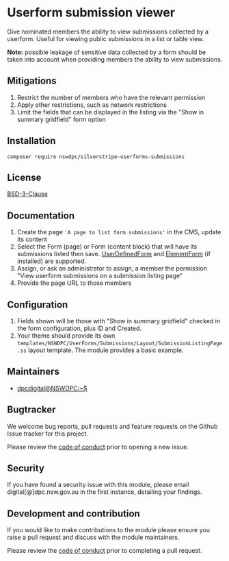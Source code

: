 # Userform submission viewer

Give nominated members the ability to view submissions collected by a userform. Useful for viewing public submissions in a list or table view.

**Note:** possible leakage of sensitive data collected by a form should be taken into account when providing members the ability to view submissions.

## Mitigations

1. Restrict the number of members who have the relevant permission
1. Apply other restrictions, such as network restrictions
1. Limit the fields that can be displayed in the listing via the "Show in summary gridfield" form option

## Installation

```shell
composer require nswdpc/silverstripe-userforms-submissions
```

## License

[BSD-3-Clause](./LICENSE.md)

## Documentation

1. Create the page `'A page to list form submissions'` in the CMS, update its content
1. Select the Form (page) or Form (content block) that will have its submissions listed then save. [UserDefinedForm](https://github.com/silverstripe/silverstripe-userforms) and [ElementForm](https://github.com/dnadesign/silverstripe-elemental-userforms) (if installed) are supported.
1. Assign, or ask an administrator to assign, a member the permission "View userform submissions on a submission listing page"
1. Provide the page URL to those members

## Configuration

1. Fields shown will be those with "Show in summary gridfield" checked in the form configuration, plus ID and Created.
1. Your theme should provide its own `templates/NSWDPC/UserForms/Submissions/Layout/SubmissionListingPage.ss` layout template. The module provides a basic example.

## Maintainers

+ [dpcdigital@NSWDPC:~$](https://dpc.nsw.gov.au)

## Bugtracker

We welcome bug reports, pull requests and feature requests on the Github Issue tracker for this project.

Please review the [code of conduct](./code-of-conduct.md) prior to opening a new issue.

## Security

If you have found a security issue with this module, please email digital[@]dpc.nsw.gov.au in the first instance, detailing your findings.

## Development and contribution

If you would like to make contributions to the module please ensure you raise a pull request and discuss with the module maintainers.

Please review the [code of conduct](./code-of-conduct.md) prior to completing a pull request.
